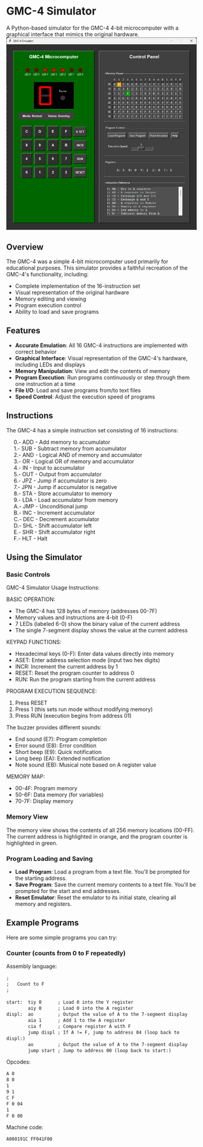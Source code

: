 # GMC-4 Simulator

A Python-based simulator for the GMC-4 4-bit microcomputer with a graphical interface that mimics the original hardware.
![onefile-severance-terminal](https://raw.githubusercontent.com/mmoroca/vibecoding/refs/heads/main/images/GmcSimulator.png)

## Overview

The GMC-4 was a simple 4-bit microcomputer used primarily for educational purposes. This simulator provides a faithful recreation of the GMC-4's functionality, including:

- Complete implementation of the 16-instruction set
- Visual representation of the original hardware
- Memory editing and viewing
- Program execution control
- Ability to load and save programs

## Features

- **Accurate Emulation**: All 16 GMC-4 instructions are implemented with correct behavior
- **Graphical Interface**: Visual representation of the GMC-4's hardware, including LEDs and displays
- **Memory Manipulation**: View and edit the contents of memory
- **Program Execution**: Run programs continuously or step through them one instruction at a time
- **File I/O**: Load and save programs from/to text files
- **Speed Control**: Adjust the execution speed of programs

## Instructions

The GMC-4 has a simple instruction set consisting of 16 instructions:

&nbsp;&nbsp;&nbsp;&nbsp;&nbsp;0.- ADD - Add memory to accumulator\
&nbsp;&nbsp;&nbsp;&nbsp;&nbsp;1.- SUB - Subtract memory from accumulator\
&nbsp;&nbsp;&nbsp;&nbsp;&nbsp;2.- AND - Logical AND of memory and accumulator\
&nbsp;&nbsp;&nbsp;&nbsp;&nbsp;3.- OR - Logical OR of memory and accumulator\
&nbsp;&nbsp;&nbsp;&nbsp;&nbsp;4.- IN - Input to accumulator\
&nbsp;&nbsp;&nbsp;&nbsp;&nbsp;5.- OUT - Output from accumulator\
&nbsp;&nbsp;&nbsp;&nbsp;&nbsp;6.- JPZ - Jump if accumulator is zero\
&nbsp;&nbsp;&nbsp;&nbsp;&nbsp;7.- JPN - Jump if accumulator is negative\
&nbsp;&nbsp;&nbsp;&nbsp;&nbsp;8.- STA - Store accumulator to memory\
&nbsp;&nbsp;&nbsp;&nbsp;&nbsp;9.- LDA - Load accumulator from memory\
&nbsp;&nbsp;&nbsp;&nbsp;&nbsp;A.- JMP - Unconditional jump\
&nbsp;&nbsp;&nbsp;&nbsp;&nbsp;B.- INC - Increment accumulator\
&nbsp;&nbsp;&nbsp;&nbsp;&nbsp;C.- DEC - Decrement accumulator\
&nbsp;&nbsp;&nbsp;&nbsp;&nbsp;D.- SHL - Shift accumulator left\
&nbsp;&nbsp;&nbsp;&nbsp;&nbsp;E.- SHR - Shift accumulator right\
&nbsp;&nbsp;&nbsp;&nbsp;&nbsp;F.- HLT - Halt

## Using the Simulator

### Basic Controls

GMC-4 Simulator Usage Instructions:

BASIC OPERATION:
- The GMC-4 has 128 bytes of memory (addresses 00-7F)
- Memory values and instructions are 4-bit (0-F)
- 7 LEDs (labeled 6-0) show the binary value of the current address
- The single 7-segment display shows the value at the current address

KEYPAD FUNCTIONS:
- Hexadecimal keys (0-F): Enter data values directly into memory
- ASET: Enter address selection mode (input two hex digits)
- INCR: Increment the current address by 1
- RESET: Reset the program counter to address 0
- RUN: Run the program starting from the current address

PROGRAM EXECUTION SEQUENCE:
1. Press RESET
2. Press 1 (this sets run mode without modifying memory)
3. Press RUN (execution begins from address 01)

The buzzer provides different sounds:
- End sound (E7): Program completion
- Error sound (E8): Error condition
- Short beep (E9): Quick notification
- Long beep (EA): Extended notification 
- Note sound (EB): Musical note based on A register value

MEMORY MAP:
- 00-4F: Program memory
- 50-6F: Data memory (for variables)
- 70-7F: Display memory

### Memory View

The memory view shows the contents of all 256 memory locations (00-FF). The current address is highlighted in orange, and the program counter is highlighted in green.

### Program Loading and Saving

- **Load Program**: Load a program from a text file. You'll be prompted for the starting address.
- **Save Program**: Save the current memory contents to a text file. You'll be prompted for the start and end addresses.
- **Reset Emulator**: Reset the emulator to its initial state, clearing all memory and registers.

## Example Programs

Here are some simple programs you can try:

### Counter (counts from 0 to F repeatedly)
Assembly language:
```
;
;	Count to F
;

start:	tiy	0      ; Load 0 into the Y register
        aiy 0      ; Load 0 into the A register
displ:  ao         ; Output the value of A to the 7-segment display
        aia 1      ; Add 1 to the A register
        cia f      ; Compare register A with F
        jump displ ; If A != F, jump to address 04 (loop back to displ:)
        ao         ; Output the value of A to the 7-segment display
        jump start ; Jump to address 00 (loop back to start:)
```

Opcodes:
```
A 0       
8 0       
1        
9 1       
C F       
F 0 04    
1        
F 0 00    
```

Machine code:
```
A080191C FF041F00 
```

